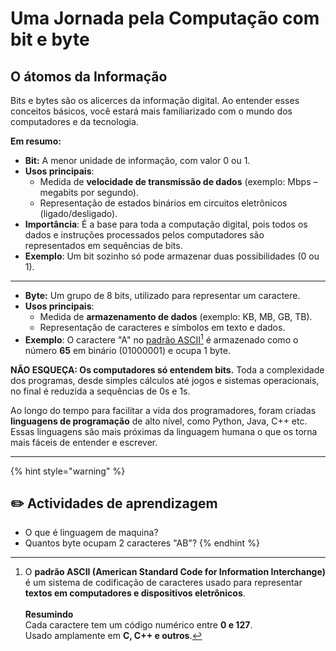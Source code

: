 # Uma Jornada pela Computação com bit e byte

## O átomos da Informação

Bits e bytes são os alicerces da informação digital. Ao entender esses conceitos básicos, você estará mais familiarizado com o mundo dos computadores e da tecnologia.

**Em resumo:**

* **Bit:** A menor unidade de informação, com valor 0 ou 1.
* **Usos principais**:
  * Medida de **velocidade de transmissão de dados** (exemplo: Mbps – megabits por segundo).
  * Representação de estados binários em circuitos eletrônicos (ligado/desligado).
* **Importância**: É a base para toda a computação digital, pois todos os dados e instruções processados pelos computadores são representados em sequências de bits.
* **Exemplo**: Um bit sozinho só pode armazenar duas possibilidades (0 ou 1).

***



* **Byte:** Um grupo de 8 bits, utilizado para representar um caractere.
* **Usos principais**:
  * Medida de **armazenamento de dados** (exemplo: KB, MB, GB, TB).
  * Representação de caracteres e símbolos em texto e dados.
* **Exemplo**: O caractere "A" no [padrão ASCII](#user-content-fn-1)[^1] é armazenado como o número **65** em binário (01000001) e ocupa 1 byte.

**NÃO ESQUEÇA: Os computadores só entendem bits.** Toda a complexidade dos programas, desde simples cálculos até jogos e sistemas operacionais, no final é reduzida a sequências de 0s e 1s.

Ao longo do tempo para facilitar a vida dos programadores, foram criadas **linguagens de programação** de alto nível, como Python, Java, C++ etc. Essas linguagens são mais próximas da linguagem humana o que os torna mais fáceis de entender e escrever.

***



{% hint style="warning" %}
## ✏️ **Actividades de aprendizagem**

* O que é linguagem de maquina?
* Quantos byte ocupam 2 caracteres "AB"?
{% endhint %}





[^1]: O **padrão ASCII (American Standard Code for Information Interchange)** é um sistema de codificação de caracteres usado para representar **textos em computadores e dispositivos eletrônicos**.\
    \
    **Resumindo**\
    Cada caractere tem um código numérico entre **0 e 127**.\
    Usado amplamente em **C, C++ e outros**.
